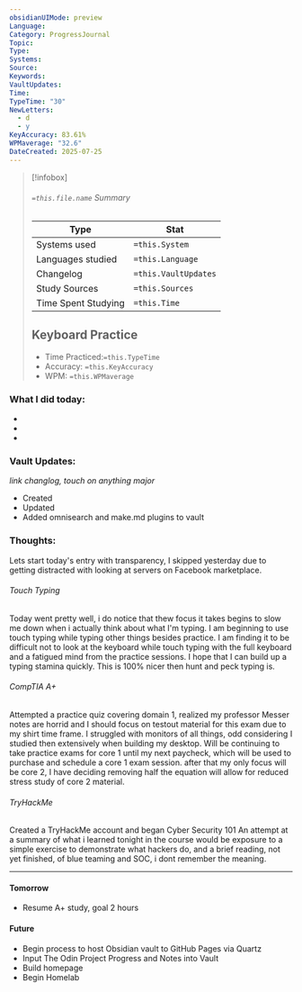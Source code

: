 ```yaml
---
obsidianUIMode: preview
Language: 
Category: ProgressJournal
Topic: 
Type: 
Systems: 
Source: 
Keywords: 
VaultUpdates: 
Time: 
TypeTime: "30"
NewLetters:
  - d
  - y
KeyAccuracy: 83.61%
WPMaverage: "32.6"
DateCreated: 2025-07-25
---
```

>[!infobox]
> ###### `=this.file.name` Summary
> Type |  Stat |
> ---|---|
> Systems used|`=this.System`
> Languages studied|`=this.Language`
> Changelog|`=this.VaultUpdates`
> Study Sources| `=this.Sources`
> Time Spent Studying|`=this.Time`
> Keyboard Practice
> ---
> - Time Practiced:`=this.TypeTime`
> - Accuracy: `=this.KeyAccuracy`
> - WPM: `=this.WPMaverage`
>   
### What I did today:
- 
- 
- 

### Vault Updates:
*link changlog, touch on anything major*
- Created 
- Updated 
- Added omnisearch and make.md plugins to vault

### Thoughts:  
Lets start today's entry with transparency, I skipped yesterday due to getting distracted with looking at servers on Facebook marketplace.
###### Touch Typing
Today went pretty well, i do notice that thew focus it takes begins to slow me down when i actually think about what I'm typing. I am beginning to use touch typing while typing other things besides practice. I am finding it to be difficult not to look at the keyboard while touch typing with the full keyboard and a fatigued mind from the practice sessions. I hope that I can build up a typing stamina quickly. This is 100% nicer then hunt and peck typing is.

###### CompTIA A+
Attempted a practice quiz covering domain 1, realized  my professor Messer notes are horrid and I should focus on testout material for this exam due to my shirt time frame. I struggled with monitors of all things, odd considering I studied then extensively when building my desktop. Will be continuing to take practice exams for core 1 until my next paycheck, which will be used to purchase and schedule a core 1 exam session. after that my only focus will be core 2, I have deciding removing half the equation will allow for reduced stress study of core 2 material. 

###### TryHackMe
Created a TryHackMe account and began Cyber Security 101
An attempt at a summary of what i learned tonight in the course would be exposure to a simple exercise to demonstrate what hackers do, and a brief reading, not yet finished, of blue teaming and SOC, i dont remember the meaning.

---
#### **Tomorrow**

- Resume A+ study, goal 2 hours

#### **Future**

- Begin process to host Obsidian vault to GitHub Pages via Quartz
- Input The Odin Project Progress and Notes into Vault
- Build homepage
- Begin Homelab